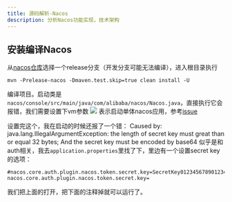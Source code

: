 ```yaml
---
title: 源码解析-Nacos
description: 分析Nacos功能实现，技术架构
---
```


## 安装编译Nacos
从[nacos仓库](https://github.com/alibaba/nacos)选择一个release分支（开发分支可能无法编译），进入根目录执行
```shell
mvn -Prelease-nacos -Dmaven.test.skip=true clean install -U
```
编译项目。启动类是`nacos/console/src/main/java/com/alibaba/nacos/Nacos.java`，直接执行它会报错，我们需要设置下vm参数
![](https://picture-bed-1301848969.cos.ap-shanghai.myqcloud.com/20230302165231.png)
表示启动单体nacos应用，参考[issue](https://github.com/alibaba/nacos/issues/2902)

设置完这个，我在启动的时候还报了一个错：
Caused by: java.lang.IllegalArgumentException: the length of secret key must great than or equal 32 bytes; And the secret key  must be encoded by base64
似乎是和auth相关，我去`application.properties`里找了下，里边有一个设置secret key的选项：
```properties
#nacos.core.auth.plugin.nacos.token.secret.key=SecretKey012345678901234567890123456789012345678901234567890123456789
nacos.core.auth.plugin.nacos.token.secret.key=
```
我们把上面的打开，把下面的注释掉就可以运行了。